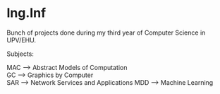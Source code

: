 # Ing.Inf
Bunch of projects done during my third year of Computer Science in UPV/EHU.

Subjects:

MAC --> Abstract Models of Computation  
GC --> Graphics by Computer  
SAR --> Network Services and Applications
MDD --> Machine Learning
